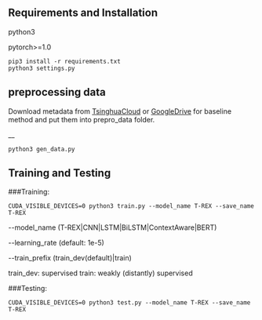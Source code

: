 ## Requirements and Installation
python3

pytorch>=1.0

```
pip3 install -r requirements.txt
python3 settings.py
```

## preprocessing data
Download metadata from [TsinghuaCloud](https://cloud.tsinghua.edu.cn/d/99e1c0805eb64736af95/) or [GoogleDrive](https://drive.google.com/drive/folders/1Ri3LIILKKBi3aBJjUVCOBpGX5PpONHRK) for baseline method and put them into prepro_data folder.

__
```
python3 gen_data.py
```

## Training and Testing

###Training:
```
CUDA_VISIBLE_DEVICES=0 python3 train.py --model_name T-REX --save_name T-REX
```
--model_name (T-REX|CNN|LSTM|BiLSTM|ContextAware|BERT)

--learning_rate (default: 1e-5)

--train_prefix  (train_dev(default)|train)
  
  train_dev: supervised
  train: weakly (distantly) supervised
    
    

###Testing:
```
CUDA_VISIBLE_DEVICES=0 python3 test.py --model_name T-REX --save_name T-REX
```





